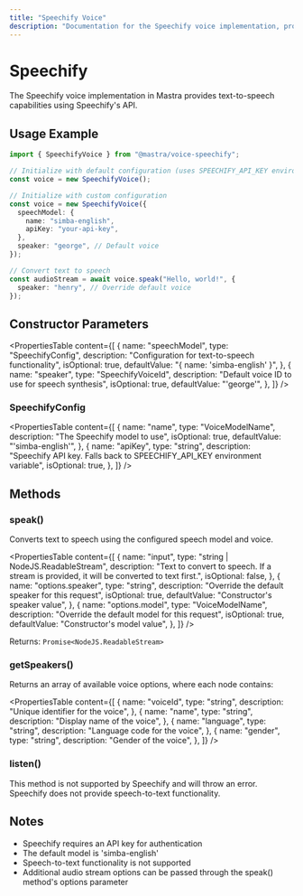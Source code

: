 ```yaml
---
title: "Speechify Voice"
description: "Documentation for the Speechify voice implementation, providing text-to-speech capabilities."
---
```


# Speechify

The Speechify voice implementation in Mastra provides text-to-speech capabilities using Speechify's API.

## Usage Example

```typescript
import { SpeechifyVoice } from "@mastra/voice-speechify";

// Initialize with default configuration (uses SPEECHIFY_API_KEY environment variable)
const voice = new SpeechifyVoice();

// Initialize with custom configuration
const voice = new SpeechifyVoice({
  speechModel: {
    name: "simba-english",
    apiKey: "your-api-key",
  },
  speaker: "george", // Default voice
});

// Convert text to speech
const audioStream = await voice.speak("Hello, world!", {
  speaker: "henry", // Override default voice
});
```

## Constructor Parameters

<PropertiesTable
content={[
{
name: "speechModel",
type: "SpeechifyConfig",
description: "Configuration for text-to-speech functionality",
isOptional: true,
defaultValue: "{ name: 'simba-english' }",
},
{
name: "speaker",
type: "SpeechifyVoiceId",
description: "Default voice ID to use for speech synthesis",
isOptional: true,
defaultValue: "'george'",
},
]}
/>

### SpeechifyConfig

<PropertiesTable
content={[
{
name: "name",
type: "VoiceModelName",
description: "The Speechify model to use",
isOptional: true,
defaultValue: "'simba-english'",
},
{
name: "apiKey",
type: "string",
description:
"Speechify API key. Falls back to SPEECHIFY_API_KEY environment variable",
isOptional: true,
},
]}
/>

## Methods

### speak()

Converts text to speech using the configured speech model and voice.

<PropertiesTable
content={[
{
name: "input",
type: "string | NodeJS.ReadableStream",
description:
"Text to convert to speech. If a stream is provided, it will be converted to text first.",
isOptional: false,
},
{
name: "options.speaker",
type: "string",
description: "Override the default speaker for this request",
isOptional: true,
defaultValue: "Constructor's speaker value",
},
{
name: "options.model",
type: "VoiceModelName",
description: "Override the default model for this request",
isOptional: true,
defaultValue: "Constructor's model value",
},
]}
/>

Returns: `Promise<NodeJS.ReadableStream>`

### getSpeakers()

Returns an array of available voice options, where each node contains:

<PropertiesTable
content={[
{
name: "voiceId",
type: "string",
description: "Unique identifier for the voice",
},
{
name: "name",
type: "string",
description: "Display name of the voice",
},
{
name: "language",
type: "string",
description: "Language code for the voice",
},
{
name: "gender",
type: "string",
description: "Gender of the voice",
},
]}
/>

### listen()

This method is not supported by Speechify and will throw an error. Speechify does not provide speech-to-text functionality.

## Notes

- Speechify requires an API key for authentication
- The default model is 'simba-english'
- Speech-to-text functionality is not supported
- Additional audio stream options can be passed through the speak() method's options parameter
